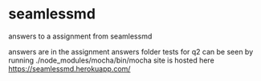 # seamlessmd
answers to a assignment from seamlessmd

answers are in the assignment answers folder
tests for q2 can be seen by running ./node_modules/mocha/bin/mocha
site is hosted here https://seamlessmd.herokuapp.com/
